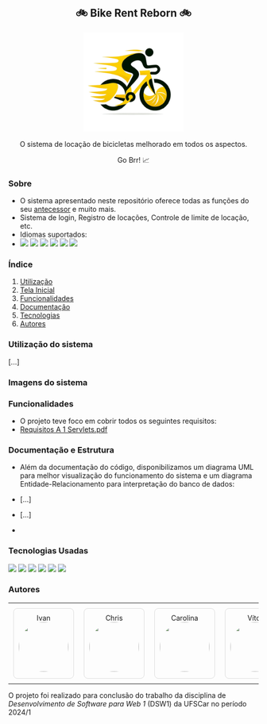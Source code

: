 <div align="center">
  <h2> 🚲 Bike Rent Reborn 🚲 </h2>
  <img src="https://github.com/Maracujacake/brr/blob/main/imagens/brr_logo2-removebg-preview.png" width="200">
  <p> O sistema de locação de bicicletas melhorado em todos os aspectos.</p>
  <p> Go Brr! 📈 </p>
</div>

### Sobre
- O sistema apresentado neste repositório oferece todas as funções do seu <a href="https://github.com/Maracujacake/bike-rent-system"> antecessor</a> e muito mais.
- Sistema de login, Registro de locações, Controle de limite de locação, etc.
- Idiomas suportados:
- <img src="https://img.shields.io/badge/Português-pt_BR-green"> <img src="https://img.shields.io/badge/Ingles-en-blue"> <img src="https://img.shields.io/badge/Alemão-de-red"> <img src="https://img.shields.io/badge/Russo-ru-02abd1"> <img src="https://img.shields.io/badge/Japonês-ja-white"> <img src="https://img.shields.io/badge/Chinês_Simplificado-zh_cn-ff0019">

### Índice
1. [Utilização](#utilização-do-sistema)
2. [Tela Inicial](#imagens-do-sistema)
4. [Funcionalidades](#funcionalidades)
5. [Documentação](#documentação-e-estrutura)
6. [Tecnologias](#tecnologias-usadas)
7. [Autores](#autores)

### Utilização do sistema
[...]

### Imagens do sistema



### Funcionalidades
- O projeto teve foco em cobrir todos os seguintes requisitos:
- [Requisitos A 1 Servlets.pdf](https://github.com/user-attachments/files/16325802/Requisitos.A.1.Servlets.pdf)

### Documentação e Estrutura
- Além da documentação do código, disponibilizamos um diagrama UML para melhor visualização do funcionamento do sistema e um diagrama Entidade-Relacionamento para interpretação do banco de dados:

- [...]
- [...]
- 
### Tecnologias Usadas
<img src="https://img.shields.io/badge/Java-red?style=for-the-badge&logo=java"> <img src="https://img.shields.io/badge/Maven-grey?style=for-the-badge&logo=apache maven">
<img src="https://img.shields.io/badge/Spring-grey?style=for-the-badge&logo=spring">
<img src="https://img.shields.io/badge/Tailwind-grey?style=for-the-badge&logo=tailwind css">
<img src="https://img.shields.io/badge/Javascript-grey?style=for-the-badge&logo=javascript">
<img src="https://img.shields.io/badge/MySQL-white?style=for-the-badge&logo=MySQL">

### Autores
<table>
  <tr>
     <td style="text-align: center; padding: 10px;">
      <div style="border: 1px solid #ddd; padding: 10px; border-radius: 8px; display: flex; flex-direction: column; align-items: center; justify-content: center;">
        <p style="margin: 0; text-align: center;">Ivan</p>
        <a href="https://github.com/thativam">
          <img src="https://avatars.githubusercontent.com/u/79797309?v=4" width="100" height="100" style="border-radius: 50%;" />
        </a>
      </div>
    </td>
     <td style="text-align: center; padding: 10px;">
      <div style="border: 1px solid #ddd; padding: 10px; border-radius: 8px; display: flex; flex-direction: column; align-items: center; justify-content: center;">
        <p style="margin: 0; text-align: center;">Chris</p>
        <a href="https://github.com/Maracujacake">
          <img src="https://avatars.githubusercontent.com/u/74564883?v=4" width="100" height="100" style="border-radius: 50%;" />
        </a>
      </div>
    </td>
     <td style="text-align: center; padding: 10px;">
      <div style="border: 1px solid #ddd; padding: 10px; border-radius: 8px; display: flex; flex-direction: column; align-items: center; justify-content: center;">
        <p style="margin: 0; text-align: center;">Carolina</p>
        <a href="https://github.com/CarolinaMartinsEmilio">
          <img src="https://avatars.githubusercontent.com/u/106872616?v=4" width="100" height="100" style="border-radius: 50%;" />
        </a>
      </div>
    </td>
    <td style="text-align: center; padding: 10px;">
      <div style="border: 1px solid #ddd; padding: 10px; border-radius: 8px; display: flex; flex-direction: column; align-items: center; justify-content: center;">
        <p style="margin: 0; text-align: center;">Vítor</p>
        <a href="https://github.com/VMila">
          <img src="https://avatars.githubusercontent.com/u/95143973?v=4" width="100" height="100" style="border-radius: 50%;" />
        </a>
      </div>
    </td>
  </tr>
</table>



O projeto foi realizado para conclusão do trabalho da disciplina de *Desenvolvimento de Software para Web 1* (DSW1) da UFSCar no período 2024/1 
